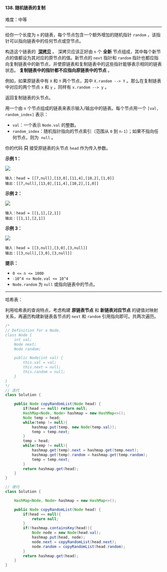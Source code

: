 #### 138. 随机链表的复制

难度：中等

---

给你一个长度为 `n` 的链表，每个节点包含一个额外增加的随机指针 `random` ，该指针可以指向链表中的任何节点或空节点。

构造这个链表的  **[深拷贝](https://baike.baidu.com/item/深拷贝/22785317?fr=aladdin)** 。 深拷贝应该正好由 `n` 个  **全新**  节点组成，其中每个新节点的值都设为其对应的原节点的值。新节点的 `next` 指针和 `random` 指针也都应指向复制链表中的新节点，并使原链表和复制链表中的这些指针能够表示相同的链表状态。 **复制链表中的指针都不应指向原链表中的节点**  。

例如，如果原链表中有 `X` 和 `Y` 两个节点，其中 `X.random --> Y` 。那么在复制链表中对应的两个节点 `x` 和 `y` ，同样有 `x.random --> y` 。

返回复制链表的头节点。

用一个由 `n` 个节点组成的链表来表示输入/输出中的链表。每个节点用一个 `[val, random_index]` 表示：

*   `val`：一个表示 `Node.val` 的整数。
*   `random_index`：随机指针指向的节点索引（范围从 `0` 到 `n-1`）；如果不指向任何节点，则为  `null` 。

你的代码  **只**  接受原链表的头节点 `head` 作为传入参数。

 **示例 1：** 

![](https://assets.leetcode-cn.com/aliyun-lc-upload/uploads/2020/01/09/e1.png)

```
输入：head = [[7,null],[13,0],[11,4],[10,2],[1,0]]
输出：[[7,null],[13,0],[11,4],[10,2],[1,0]]
```

 **示例 2：** 

![](https://assets.leetcode-cn.com/aliyun-lc-upload/uploads/2020/01/09/e2.png)

```
输入：head = [[1,1],[2,1]]
输出：[[1,1],[2,1]]
```

 **示例 3：** 

 **![](https://assets.leetcode-cn.com/aliyun-lc-upload/uploads/2020/01/09/e3.png)** 

```
输入：head = [[3,null],[3,0],[3,null]]
输出：[[3,null],[3,0],[3,null]]
```

 **提示：** 

*   `0 <= n <= 1000`
*   `-10^4 <= Node.val <= 10^4`
*   `Node.random` 为 `null` 或指向链表中的节点。

---

哈希表：

利用哈希表的查询特点，考虑构建 **原链表节点** 和 **新链表对应节点** 的键值对映射关系，再遍历构建新链表各节点的 `next` 和 `random` 引用指向即可。共两次遍历。

```java
/*
// Definition for a Node.
class Node {
    int val;
    Node next;
    Node random;

    public Node(int val) {
        this.val = val;
        this.next = null;
        this.random = null;
    }
}
*/
// 迭代
class Solution {

    public Node copyRandomList(Node head) {
        if(head == null) return null;
        HashMap<Node, Node> hashmap = new HashMap<>();
        Node temp = head;
        while(temp != null){
            hashmap.put(temp, new Node(temp.val));
            temp = temp.next;
        }
        temp = head;
        while(temp != null){
            hashmap.get(temp).next = hashmap.get(temp.next);
            hashmap.get(temp).random = hashmap.get(temp.random);
            temp = temp.next;
        }
        return hashmap.get(head);
    }
}

// 递归
class Solution {

    HashMap<Node, Node> hashmap = new HashMap<>();

    public Node copyRandomList(Node head) {
        if(head == null){
            return null;
        }
        if(!hashmap.containsKey(head)){
            Node node = new Node(head.val);
            hashmap.put(head, node);
            node.next = copyRandomList(head.next);
            node.random = copyRandomList(head.random);
        }
        return hashmap.get(head);
    }
}
```